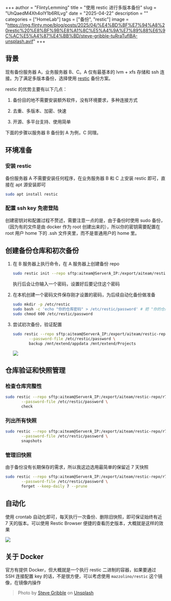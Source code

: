 +++
author = "FlintyLemming"
title = "使用 restic 进行多版本备份"
slug = "UhQaedM4Xh4olY1b6RILvg"
date = "2025-04-22"
description = ""
categories = ["HomeLab"]
tags = ["备份", "restic"]
image = "https://img.flinty.moe/blog/posts/2025/04/%E4%BD%BF%E7%94%A8%20restic%20%E8%BF%9B%E8%A1%8C%E5%A4%9A%E7%89%88%E6%9C%AC%E5%A4%87%E4%BB%BD/steve-gribble-tuRraTuflBA-unsplash.avif"
+++

## 背景

现有备份服务器 A，业务服务器 B、C。A 仅有最基本的 lvm + xfs 存储和 ssh 连接。为了满足多版本备份，选择使用 [restic](https://restic.net/) 备份方案。

restic 的优势主要有以下几点：

1. 备份目的地不需要安装额外软件，没有环境要求，多种连接方式

2. 去重、多版本、加密、快速

3. 开源、多平台支持、使用简单

下面的步骤以服务器 B 备份到 A 为例，C 同理。

## 环境准备

### 安装 restic

备份服务器 A 不需要安装任何程序，在业务服务器 B 和 C 上安装 restic 即可，直接在 apt 源安装即可

```bash
sudo apt install restic
```

### 配置 ssh key 免密登陆

创建密钥对和配置过程不赘述，需要注意一点的是，由于备份时使用 sudo 备份，（因为有的文件是由 docker 作为 root 创建出来的），所以你的密钥需要配置在 root 用户 home 下的 .ssh 文件夹里，而不是普通用户的 home 里。

## 创建备份仓库和初次备份

1. 在 B 服务器上执行命令，在 A 服务器上创建备份 repo
    
    ```bash
    sudo restic init --repo sftp:aiteam@ServerA_IP:/export/aiteam/restic-repo/r750xa
    ```
    
    执行后会让你输入一个密码，设置好后要记住这个密码
    
2. 在本机创建一个密码文件保存刚才设置的密码，为后续自动化备份做准备
    
    ```bash
    sudo mkdir -p /etc/restic
    sudo bash -c 'echo "你的仓库密码" > /etc/restic/password' # 把 "你的仓库密码" 替换成真实的密码
    sudo chmod 600 /etc/restic/password
    ```
    
3. 尝试初次备份，验证配置
    
    ```bash
    sudo restic --repo sftp:aiteam@ServerA_IP:/export/aiteam/restic-repo/r750xa \
           --password-file /etc/restic/password \
           backup /mnt/extend/appdata /mnt/extend/Projects
    ```
    
    ![](https://img.flinty.moe/blog/posts/2025/04/%E4%BD%BF%E7%94%A8%20restic%20%E8%BF%9B%E8%A1%8C%E5%A4%9A%E7%89%88%E6%9C%AC%E5%A4%87%E4%BB%BD/image.avif)
    

## 仓库验证和快照管理

### **检查仓库完整性**

```bash
sudo restic --repo sftp:aiteam@ServerA_IP:/export/aiteam/restic-repo/r750xa \
       --password-file /etc/restic/password \
       check
```

### 列出所有快照

```bash
sudo restic --repo sftp:aiteam@ServerA_IP:/export/aiteam/restic-repo/r750xa \
       --password-file /etc/restic/password \
       snapshots
```

### 管理旧快照

由于备份没有长期保存的需求，所以我这边选用最简单的保留近 7 天快照

```bash
sudo restic --repo sftp:aiteam@ServerA_IP:/export/aiteam/restic-repo/r750xa \
       --password-file /etc/restic/password \
       forget --keep-daily 7 --prune
```

## 自动化

使用 crontab 自动化即可，每天执行一次备份、删除旧快照，即可保证始终有近 7 天的版本。可以使用 Restic Browser 便捷的查看历史版本，大概就是这样的效果

![](https://img.flinty.moe/blog/posts/2025/04/%E4%BD%BF%E7%94%A8%20restic%20%E8%BF%9B%E8%A1%8C%E5%A4%9A%E7%89%88%E6%9C%AC%E5%A4%87%E4%BB%BD/iShot_2025-04-22_21.16.10.avif)

## 关于 Docker

官方有提供 Docker，但大概就是一个执行 restic 二进制的容器，如果要通过 SSH 连接配置 key 的话，不是很方便，可以考虑使用 `mazzolino/restic` 这个镜像，在镜像内操作

> Photo by [Steve Gribble](https://unsplash.com/@steve_g_?utm_content=creditCopyText&utm_medium=referral&utm_source=unsplash) on [Unsplash](https://unsplash.com/photos/a-mountain-under-a-starry-night-sky-tuRraTuflBA?utm_content=creditCopyText&utm_medium=referral&utm_source=unsplash)
      